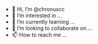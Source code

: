 - 👋 Hi, I’m @chronuscc
- 👀 I’m interested in ...
- 🌱 I’m currently learning ...
- 💞️ I’m looking to collaborate on ...
- 📫 How to reach me ...

<!---
chronuscc/chronuscc is a ✨ special ✨ repository because its `README.md` (this file) appears on your GitHub profile.
You can click the Preview link to take a look at your changes.
--->
